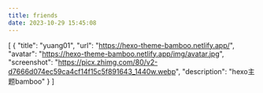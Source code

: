 ```yaml
---
title: friends
date: 2023-10-29 15:45:08
---
```


[
    {
        "title": "yuang01",
        "url": "https://hexo-theme-bamboo.netlify.app/",
        "avatar": "https://hexo-theme-bamboo.netlify.app/img/avatar.jpg",
        "screenshot": "https://picx.zhimg.com/80/v2-d7666d074ec59ca4cf14f15c5f891643_1440w.webp",
        "description": "hexo主题bamboo"
    }
]